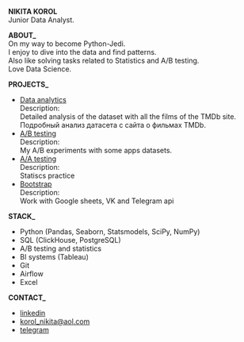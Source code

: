 **NIKITA KOROL**<br/>
Junior Data Analyst.

**ABOUT_**<br/>
On my way to become Python-Jedi.<br/>
I enjoy to dive into the data and find patterns.<br/>
Also like solving tasks related to Statistics and A/B testing.<br/>
Love Data Science.

**PROJECTS_**<br/>
- [Data analytics](https://github.com/nikita-korol/Portfolio/blob/main/project_1%20movie%20TMDb.ipynb)<br/>
Description:<br/> Detailed analysis of the dataset with all the films of the TMDb site.<br/>
Подробный анализ датасета с сайта о фильмах TMDb.<br/>
- [A/B testing](https://github.com/nikita-korol/Portfolio/blob/main/Project_2%20AB%20Test.ipynb)<br/>
Description:<br/> My A/B experiments with some apps datasets.
- [A/A testing](https://github.com/nikita-korol/Portfolio/blob/main/aatest.ipynb)<br/>
Description:<br/>Statiscs practice
- [Bootstrap](https://github.com/nikita-korol/Portfolio/blob/main/bootstrap.ipynb)<br/>
Description:<br/>Work with Google sheets, VK and Telegram api

**STACK_**<br/>
- Python (Pandas, Seaborn, Statsmodels, SciPy, NumPy)
- SQL (ClickHouse, PostgreSQL)
- A/B testing and statistics
- BI systems (Tableau)
- Git
- Airflow
- Excel

**CONTACT_**<br/>
   - [linkedin](https://www.linkedin.com/in/nikita-korol/) 
   - korol_nikita@aol.com 
   - [telegram](https://t.me/king_nick2)
